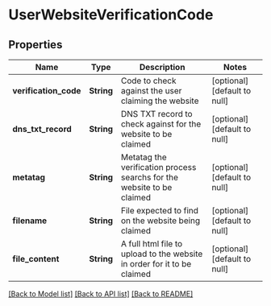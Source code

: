 # UserWebsiteVerificationCode
## Properties

| Name | Type | Description | Notes |
|------------ | ------------- | ------------- | -------------|
| **verification\_code** | **String** | Code to check against the user claiming the website | [optional] [default to null] |
| **dns\_txt\_record** | **String** | DNS TXT record to check against for the website to be claimed | [optional] [default to null] |
| **metatag** | **String** | Metatag the verification process searchs for the website to be claimed | [optional] [default to null] |
| **filename** | **String** | File expected to find on the website being claimed | [optional] [default to null] |
| **file\_content** | **String** | A full html file to upload to the website in order for it to be claimed | [optional] [default to null] |

[[Back to Model list]](../README.md#documentation-for-models) [[Back to API list]](../README.md#documentation-for-api-endpoints) [[Back to README]](../README.md)


